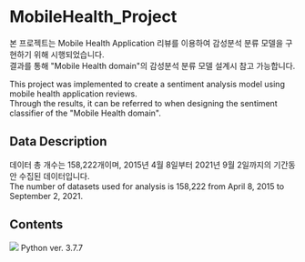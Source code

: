 # MobileHealth_Project
본 프로젝트는 Mobile Health Application 리뷰를 이용하여 감성분석 분류 모델을 구현하기 위해 시행되었습니다.  
결과를 통해 "Mobile Health domain"의 감성분석 분류 모델 설계시 참고 가능합니다.  
  
This project was implemented to create a sentiment analysis model using mobile health application reviews.  
Through the results, it can be referred to when designing the sentiment classifier of the "Mobile Health domain".

## Data Description
데이터 총 개수는 158,222개이며, 2015년 4월 8일부터 2021년 9월 2일까지의 기간동안 수집된 데이터입니다.  
The number of datasets used for analysis is 158,222 from April 8, 2015 to September 2, 2021.

## Contents
<img src="https://img.shields.io/badge/Python-3776AB?style=plastic&logo=Python&logoColor=white">
Python ver. 3.7.7
